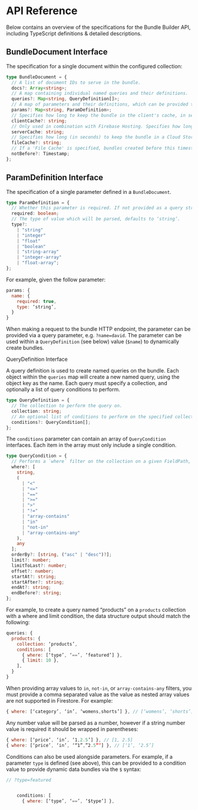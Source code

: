 # API Reference

Below contains an overview of the specifications for the Bundle Builder API, including TypeScript definitions & detailed descriptions.

## BundleDocument Interface

The specification for a single document within the configured collection:

```ts
type BundleDocument = {
  // A list of document IDs to serve in the bundle.
  docs?: Array<string>;
  // A map containing individual named queries and their definitions.
  queries?: Map<string, QueryDefinition[]>;
  // A map of parameters and their definitions, which can be provided to a query definition.
  params?: Map<string, ParamDefinition>;
  // Specifies how long to keep the bundle in the client's cache, in seconds. If not defined, client-side cache is disabled.
  clientCache?: string;
  // Only used in combination with Firebase Hosting. Specifies how long to keep the bundle in Firebase Hosting CDN cache, in seconds.
  serverCache: string;
  // Specifies how long (in seconds) to keep the bundle in a Cloud Storage bucket, in seconds. If not defined, Cloud Storage bucket is not accessed.
  fileCache?: string;
  // If a 'File Cache' is specified, bundles created before this timestamp will not be file cached.
  notBefore?: Timestamp;
};
```

## ParamDefinition Interface

The specification of a single parameter defined in a `BundleDocument`.

```ts
type ParamDefinition = {
  // Whether this parameter is required. If not provided as a query string, an error will be thrown.
  required: boolean;
  // The type of value which will be parsed, defaults to ‘string’.
  type?:
    | "string"
    | "integer"
    | "float"
    | "boolean"
    | "string-array"
    | "integer-array"
    | "float-array";
};
```

For example, given the follow parameter:

```js
params: {
  name: {
    required: true,
    type: ‘string’,
  }
}
```

When making a request to the bundle HTTP endpoint, the parameter can be provided via a query parameter, e.g. `?name=david`. The parameter can be used within a `QueryDefinition` (see below) value (`$name`) to dynamically create bundles.

QueryDefinition Interface

A query definition is used to create named queries on the bundle. Each object within the `queries` map will create a new named query, using the object key as the name. Each query must specify a collection, and optionally a list of query conditions to perform.

```ts
type QueryDefinition = {
  // The collection to perform the query on.
  collection: string;
  // An optional list of conditions to perform on the specified collection.
  conditions?: QueryCondition[];
};
```

The `conditions` parameter can contain an array of `QueryCondition` interfaces. Each item in the array must only include a single condition.

```ts
type QueryCondition = {
  // Performs a `where` filter on the collection on a given FieldPath, operator and value.
  where?: [
    string,
    (
      | "<"
      | "<="
      | "=="
      | ">="
      | ">"
      | "!="
      | "array-contains"
      | "in"
      | "not-in"
      | "array-contains-any"
    ),
    any
  ];
  orderBy?: [string, ("asc" | "desc")?];
  limit?: number;
  limitToLast?: number;
  offset?: number;
  startAt?: string;
  startAfter?: string;
  endAt?: string;
  endBefore?: string;
};
```

For example, to create a query named “products” on a `products` collection with a where and limit condition, the data structure output should match the following:

```js
queries: {
  products: {
    collection: ‘products’,
    conditions: [
      { where: [‘type’, ‘==’, ‘featured’] },
      { limit: 10 },
    ],
  }
}
```

When providing array values to `in`, `not-in`, or `array-contains-any` filters, you must provide a comma separated value as the value as nested array values are not supported in Firestore. For example:

```js
{ where: [‘category’, ‘in’, ‘womens,shorts’] }, // [‘womens’, ‘shorts’]
```

Any number value will be parsed as a number, however if a string number value is required it should be wrapped in parentheses:

```js
{ where: [‘price’, ‘in’, ‘1,2.5’] }, // [1, 2.5]
{ where: [‘price’, ‘in’, ‘“1”,”2.5”’] }, // [‘1’, ‘2.5’]
```

Conditions can also be used alongside parameters. For example, if a parameter `type` is defined (see above), this can be provided to a condition value to provide dynamic data bundles via the `$` syntax:

```js
// ?type=featured


    conditions: [
      { where: [‘type’, ‘==’, ‘$type’] },
```
